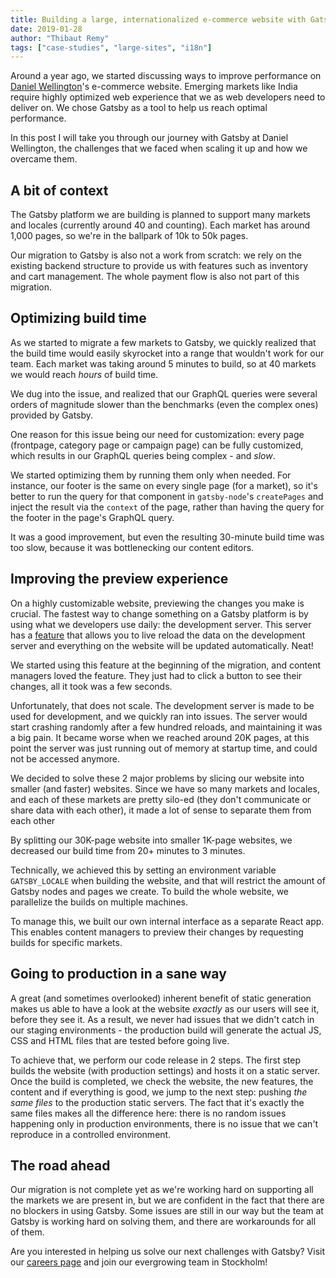 ```yaml
---
title: Building a large, internationalized e-commerce website with Gatsby at Daniel Wellington
date: 2019-01-28
author: "Thibaut Remy"
tags: ["case-studies", "large-sites", "i18n"]
---
```


Around a year ago, we started discussing ways to improve performance on [Daniel Wellington](http://www.danielwellington.com)'s e-commerce website. Emerging markets like India require highly optimized web experience that we as web developers need to deliver on. We chose Gatsby as a tool to help us reach optimal performance.

In this post I will take you through our journey with Gatsby at Daniel Wellington, the challenges that we faced when scaling it up and how we overcame them.

## A bit of context

The Gatsby platform we are building is planned to support many markets and locales (currently around 40 and counting). Each market has around 1,000 pages, so we're in the ballpark of 10k to 50k pages.

Our migration to Gatsby is also not a work from scratch: we rely on the existing backend structure to provide us with features such as inventory and cart management. The whole payment flow is also not part of this migration.

## Optimizing build time

As we started to migrate a few markets to Gatsby, we quickly realized that the build time would easily skyrocket into a range that wouldn't work for our team. Each market was taking around 5 minutes to build, so at 40 markets we would reach _hours_ of build time.

We dug into the issue, and realized that our GraphQL queries were several orders of magnitude slower than the benchmarks (even the complex ones) provided by Gatsby.

One reason for this issue being our need for customization: every page (frontpage, category page or campaign page) can be fully customized, which results in our GraphQL queries being complex - and _slow_.

We started optimizing them by running them only when needed. For instance, our footer is the same on every single page (for a market), so it's better to run the query for that component in `gatsby-node`'s `createPages` and inject the result via the `context` of the page, rather than having the query for the footer in the page's GraphQL query.

It was a good improvement, but even the resulting 30-minute build time was too slow, because it was bottlenecking our content editors.

## Improving the preview experience

On a highly customizable website, previewing the changes you make is crucial. The fastest way to change something on a Gatsby platform is by using what we developers use daily: the development server. This server has a [feature](/docs/environment-variables/#reserved-environment-variables) that allows you to live reload the data on the development server and everything on the website will be updated automatically. Neat!

We started using this feature at the beginning of the migration, and content managers loved the feature. They just had to click a button to see their changes, all it took was a few seconds.

Unfortunately, that does not scale. The development server is made to be used for development, and we quickly ran into issues. The server would start crashing randomly after a few hundred reloads, and maintaining it was a big pain. It became worse when we reached around 20K pages, at this point the server was just running out of memory at startup time, and could not be accessed anymore.

We decided to solve these 2 major problems by slicing our website into smaller (and faster) websites. Since we have so many markets and locales, and each of these markets are pretty silo-ed (they don't communicate or share data with each other), it made a lot of sense to separate them from each other

<Pullquote>
  By splitting our 30K-page website into smaller 1K-page websites, we decreased
  our build time from 20+ minutes to 3 minutes.
</Pullquote>

Technically, we achieved this by setting an environment variable `GATSBY_LOCALE` when building the website, and that will restrict the amount of Gatsby nodes and pages we create. To build the whole website, we parallelize the builds on multiple machines.

To manage this, we built our own internal interface as a separate React app. This enables content managers to preview their changes by requesting builds for specific markets.

## Going to production in a sane way

A great (and sometimes overlooked) inherent benefit of static generation makes us able to have a look at the website _exactly_ as our users will see it, before they see it. As a result, we never had issues that we didn't catch in our staging environments - the production build will generate the actual JS, CSS and HTML files that are tested before going live.

To achieve that, we perform our code release in 2 steps. The first step builds the website (with production settings) and hosts it on a static server. Once the build is completed, we check the website, the new features, the content and if everything is good, we jump to the next step: pushing _the same files_ to the production static servers. The fact that it's exactly the same files makes all the difference here: there is no random issues happening only in production environments, there is no issue that we can't reproduce in a controlled environment.

## The road ahead

Our migration is not complete yet as we're working hard on supporting all the markets we are present in, but we are confident in the fact that there are no blockers in using Gatsby. Some issues are still in our way but the team at Gatsby is working hard on solving them, and there are workarounds for all of them.

Are you interested in helping us solve our next challenges with Gatsby? Visit our [careers page](https://careers.danielwellington.com/) and join our evergrowing team in Stockholm!
